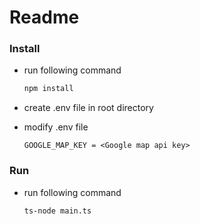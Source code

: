 # Readme 

### Install

- run following command
    
    ```bash
    npm install
    ```
    
- create .env file in root directory
- modify .env file
    
    ```
    GOOGLE_MAP_KEY = <Google map api key>
    ```
    

### Run

- run following command
    
    ```
    ts-node main.ts
    ```